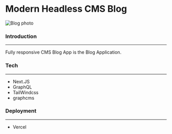 # Modern Headless CMS Blog

![Blog photo](https://drive.google.com/uc?id=1CYNHwD23cK5l1v4G3b_v7lCeullsSNQh)

### Introduction
_________________________________________________________________________________________

 Fully responsive CMS Blog App is the Blog Application.
 
 ### Tech
_________________________________________________________________________________________

- Next.JS
- GraphQL
- TailWindcss
- graphcms

 ### Deployment
_________________________________________________________________________________________

- Vercel
